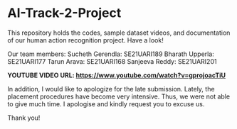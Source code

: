# AI-Track-2-Project
This repository holds the codes, sample dataset videos, and documentation of our human action recognition project. Have a look!

Our team members:
Sucheth Gerendla: SE21UARI189
Bharath Upperla: SE21UARI177
Tarun Arava: SE21UARI168
Sanjeeva Reddy: SE21UARI201

**YOUTUBE VIDEO URL: https://www.youtube.com/watch?v=gprojoacTiU**

In addition, I would like to apologize for the late submission. Lately, the placement procedures have become very intensive. Thus, we were not able to give much time. I apologise and kindly request you to excuse us.

Thank you!

